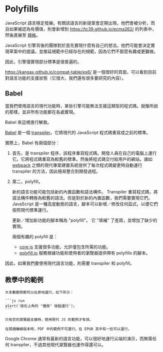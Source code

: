 
# Polyfills

JavaScript 語言穩定發展。有關該語言的新提案會定期出現，他們會被分析，而且如果被認為有價值，則會新增到 <https://tc39.github.io/ecma262/> 的列表中，然後進展至 [規格](http://www.ecma-international.org/publications/standards/Ecma-262.htm)。

JavaScript 引擎背後的團隊對於首先實現什麼有自己的想法。他們可能會決定實現草案中的提議，並推延規範中已經存在的規範，因為它們不那麼有趣或更難做。

因此，引擎僅實現部分標準是很普遍的。

<https://kangax.github.io/compat-table/es6/> 是一個很好的頁面，可以看到目前對語言功能的支援狀態（它很大，我們還有很多要研究的內容）。

## Babel

當我們使用語言的現代功能時，某些引擎可能無法支援這類型的程式碼。就像所說的那樣，並非所有功能都在各處實現。

Babel 來這裡進行解救。

[Babel](https://babeljs.io) 是一個 [transpiler](https://en.wikipedia.org/wiki/Source-to-source_compiler)。它將現代的 JavaScript 程式碼重寫成之前的標準。

實際上，Babel 有兩個部分：

1. 首先，是 transpiler 程序，該程序重寫程式碼。開發人員在自己的電腦上運行它。它將程式碼重寫為較舊的標準。然後將程式碼交付給用戶的網站。諸如 [webpack](http://webpack.github.io/) 之類的現代專案建置系統提供了每次程式碼變更時自動運行 transpiler 的方法，因此極易整合到開發過程。

2. 第二，polyfill。

    新的語言功能可能包括新的內置函數和語法構件。
    Transpiler 重寫程式碼，將語法構件轉換為較舊的語法。但是對於新的內置函數，我們需要實現它們。JavaScript 是一種高度動態的語言，腳本可以新增／修改任何函式，以便它們按照現代標準運行。

    更新／增加新功能的腳本稱為 "polyfill"。 它 "填補" 了差距，並增加了缺少的實現。

    兩個有趣的 polyfill 是：
    - [core js](https://github.com/zloirock/core-js) 支援很多功能，允許僅包含所需的功能。
    - [polyfill.io](http://polyfill.io) 服務根據功能和使用者的瀏覽器提供帶有 polyfills 的腳本。

因此，如果我們要使用現代語言功能，則需要 transpiler 和 polyfill。

## 教學中的範例

````online
大多數範例都可以在原地運行，如下所示：

```js run
alert('按右上角的 "播放" 按鈕運行');
```

只有您的瀏覽器支援時，使用現代 JS 的範例才有效。
````

```offline
在閱讀離線版本時，PDF 中的範例不可運行。在 EPUB 其中有一些可以運行。
```

Google Chrome 通常有最新的語言功能，可以很好地運行尖端的演示，而無需任何 transpiler，不過其他現代瀏覽器也運作得還可以。
